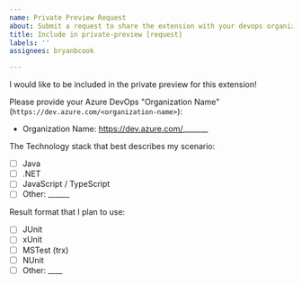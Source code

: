 ```yaml
---
name: Private Preview Request
about: Submit a request to share the extension with your devops organization
title: Include in private-preview [request]
labels: ''
assignees: bryanbcook

---
```


I would like to be included in the private preview for this extension!

Please provide your Azure DevOps "Organization Name" (`https://dev.azure.com/<organization-name>`):

- Organization Name: https://dev.azure.com/_______

The Technology stack that best describes my scenario:

- [ ] Java
- [ ] .NET
- [ ] JavaScript / TypeScript
- [ ] Other: ______

Result format that I plan to use:

- [ ] JUnit
- [ ] xUnit
- [ ] MSTest (trx)
- [ ] NUnit
- [ ] Other: ____
